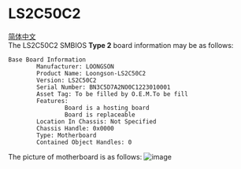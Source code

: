 # LS2C50C2

[简体中文](https://github.com/loongson/Firmware/blob/main/5000Series/Server/LS2C50C2/README_CN.md)  
The LS2C50C2 SMBIOS **Type 2** board information may be as follows:  

```  
Base Board Information
        Manufacturer: LOONGSON
        Product Name: Loongson-LS2C50C2
        Version: LS2C50C2
        Serial Number: BN3C5D7A2NO0C1223010001 
        Asset Tag: To be filled by O.E.M.To be fill
        Features:
                Board is a hosting board
                Board is replaceable
        Location In Chassis: Not Specified
        Chassis Handle: 0x0000
        Type: Motherboard
        Contained Object Handles: 0
```
The picture of motherboard is as follows:
![image](https://github.com/loongson/Firmware/blob/main/Image/LS2C50C2.jpg)  
